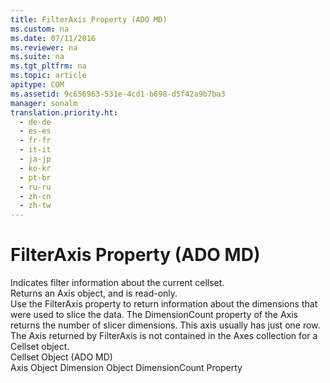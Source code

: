 ```yaml
---
title: FilterAxis Property (ADO MD)
ms.custom: na
ms.date: 07/11/2016
ms.reviewer: na
ms.suite: na
ms.tgt_pltfrm: na
ms.topic: article
apitype: COM
ms.assetid: 9c656963-531e-4cd1-b698-d5f42a9b7ba3
manager: sonalm
translation.priority.ht: 
  - de-de
  - es-es
  - fr-fr
  - it-it
  - ja-jp
  - ko-kr
  - pt-br
  - ru-ru
  - zh-cn
  - zh-tw
---
```

# FilterAxis Property (ADO MD)
<?xml version="1.0" encoding="utf-8"?>
<developerReferenceWithoutSyntaxDocument xmlns="http://ddue.schemas.microsoft.com/authoring/2003/5" xmlns:xlink="http://www.w3.org/1999/xlink" xmlns:xsi="http://www.w3.org/2001/XMLSchema-instance" xsi:schemaLocation="http://ddue.schemas.microsoft.com/authoring/2003/5 http://dduestorage.blob.core.windows.net/ddueschema/developer.xsd">
  <introduction>
    <para>Indicates filter information about the current <legacyLink xlink:href="5e2452c0-cac0-49b2-8099-836c35794d50">cellset</legacyLink>.</para>
  </introduction>
  <section>
    <title>Return Values</title>
    <content>
      <para>Returns an <legacyLink xlink:href="5f498c9a-b1e7-4e6e-9ae6-71eadaf9aada">Axis</legacyLink> object, and is read-only.</para>
    </content>
  </section>
  <languageReferenceRemarks>
    <content>
      <para>Use the <unmanagedCodeEntityReference>FilterAxis</unmanagedCodeEntityReference> property to return information about the dimensions that were used to slice the data. The <legacyLink xlink:href="87929cbc-9c38-491a-8616-62d45c51e299">DimensionCount</legacyLink> property of the <unmanagedCodeEntityReference>Axis</unmanagedCodeEntityReference> returns the number of slicer dimensions. This axis usually has just one row.</para>
      <para>The <unmanagedCodeEntityReference>Axis</unmanagedCodeEntityReference> returned by <unmanagedCodeEntityReference>FilterAxis</unmanagedCodeEntityReference> is not contained in the <legacyLink xlink:href="072fb21a-ec0f-4b02-9022-1cef3ad4bfff">Axes</legacyLink> collection for a <legacyLink xlink:href="5e2452c0-cac0-49b2-8099-836c35794d50">Cellset</legacyLink> object.</para>
    </content>
  </languageReferenceRemarks>
  <section>
    <title>Applies To</title>
    <content>
      <para>
        <link xlink:href="5e2452c0-cac0-49b2-8099-836c35794d50">Cellset Object (ADO MD)</link>
      </para>
    </content>
  </section>
  <relatedTopics>
<link xlink:href="5f498c9a-b1e7-4e6e-9ae6-71eadaf9aada">Axis Object</link>
<link xlink:href="66adbbd2-23a3-4c19-a91b-84c31309aa1b">Dimension Object</link>
<link xlink:href="87929cbc-9c38-491a-8616-62d45c51e299">DimensionCount Property</link>
</relatedTopics>
</developerReferenceWithoutSyntaxDocument>